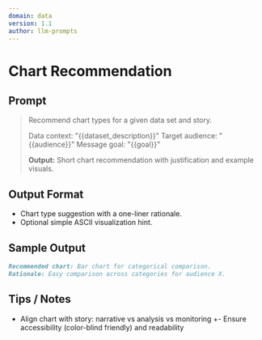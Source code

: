 ```yaml
---
domain: data
version: 1.1
author: llm-prompts
---
```


# Chart Recommendation

## Prompt
> Recommend chart types for a given data set and story.
>
> Data context: "{{dataset_description}}"
> Target audience: "{{audience}}"
> Message goal: "{{goal}}"
>
> **Output:** Short chart recommendation with justification and example visuals.

## Output Format
- Chart type suggestion with a one-liner rationale.
- Optional simple ASCII visualization hint.

## Sample Output
```markdown
Recommended chart: Bar chart for categorical comparison.
Rationale: Easy comparison across categories for audience X.
```

## Tips / Notes
- Align chart with story: narrative vs analysis vs monitoring
+- Ensure accessibility (color-blind friendly) and readability
